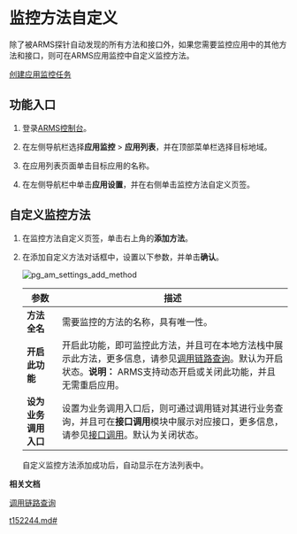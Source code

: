 # 监控方法自定义

除了被ARMS探针自动发现的所有方法和接口外，如果您需要监控应用中的其他方法和接口，则可在ARMS应用监控中自定义监控方法。

[创建应用监控任务](/intl.zh-CN/快速入门/创建应用监控任务.md)

## 功能入口

1.  登录[ARMS控制台](https://arms-ap-southeast-1.console.aliyun.com/#/home)。

2.  在左侧导航栏选择**应用监控** \> **应用列表**，并在顶部菜单栏选择目标地域。

3.  在应用列表页面单击目标应用的名称。

4.  在左侧导航栏中单击**应用设置**，并在右侧单击监控方法自定义页签。


## 自定义监控方法

1.  在监控方法自定义页签，单击右上角的**添加方法**。

2.  在添加自定义方法对话框中，设置以下参数，并单击**确认**。

    ![pg_am_settings_add_method](https://static-aliyun-doc.oss-accelerate.aliyuncs.com/assets/img/zh-CN/2973662061/p77426.png)

    |参数|描述|
    |--|--|
    |**方法全名**|需要监控的方法的名称，具有唯一性。|
    |**开启此功能**|开启此功能，即可监控此方法，并且可在本地方法栈中展示此方法，更多信息，请参见[调用链路查询](/intl.zh-CN/应用监控/控制台功能/调用链路查询.md)。默认为开启状态。**说明：** ARMS支持动态开启或关闭此功能，并且无需重启应用。 |
    |**设为业务调用入口**|设置为业务调用入口后，则可通过调用链对其进行业务查询，并且可在**接口调用**模块中展示对应接口，更多信息，请参见[接口调用](/intl.zh-CN/应用监控/控制台功能/接口调用.md)。默认为关闭状态。|

    自定义监控方法添加成功后，自动显示在方法列表中。


**相关文档**  


[调用链路查询](/intl.zh-CN/应用监控/控制台功能/调用链路查询.md)

[t152244.md\#](/intl.zh-CN/应用监控/控制台功能/接口调用.md)

